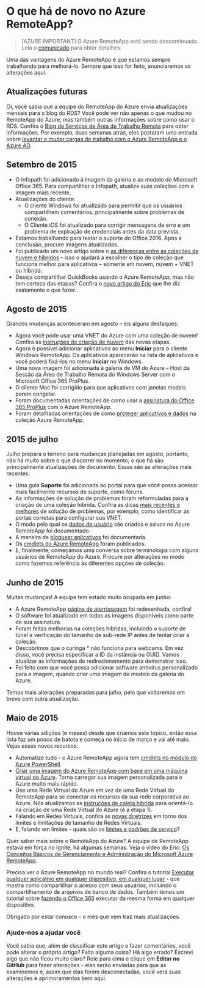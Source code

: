 
<properties
    pageTitle="O que há de novo no RemoteApp do Azure? | Microsoft Azure"
    description="Saiba mais sobre alterações e aprimoramentos feitos ao Azure RemoteApp"
    services="remoteapp"
    documentationCenter=""
    authors="lizap"
    manager="mbaldwin" />

<tags
    ms.service="remoteapp"
    ms.workload="compute"
    ms.tgt_pltfrm="na"
    ms.devlang="na"
    ms.topic="article"
    ms.date="08/15/2016"
    ms.author="elizapo" />



# O que há de novo no Azure RemoteApp?

> [AZURE.IMPORTANT]
O Azure RemoteApp está sendo descontinuado. Leia o [comunicado](https://go.microsoft.com/fwlink/?linkid=821148) para obter detalhes.

Uma das vantagens do Azure RemoteApp é que estamos sempre trabalhando para melhorá-lo. Sempre que isso for feito, anunciaremos as alterações aqui.

## Atualizações futuras
Oi, você sabia que a equipe do RemoteApp do Azure envia atualizações mensais para o blog do RDS? Você pode ver não apenas o que mudou no RemoteApp do Azure, mas também outras informações sobre como usar o RDS. Confira o [Blog de Serviços de Área de Trabalho Remota](https://blogs.msdn.microsoft.com/rds/) para obter informações. Por exemplo, duas semanas atrás, eles postaram uma entrada sobre [levantar e mudar cargas de trabalho com o Azure RemoteApp e o Azure AD](https://blogs.msdn.microsoft.com/rds/2016/01/19/lift-and-shift-your-workloads-with-azure-remoteapp-and-azure-ad-domain-services/).
 
## Setembro de 2015
- O Infopath foi adicionado à imagem da galeria e ao modelo do Microsoft Office 365. Para compartilhar o Infopath, atualize suas coleções com a imagem mais recente.
- Atualizações do cliente:
	- O cliente Windows foi atualizado para permitir que os usuários compartilhem comentários, principalmente sobre problemas de conexão.
	- O Cliente iOS foi atualizado para corrigir mensagens de erro e um problema de expiração de credenciais antes da data prevista.
- Estamos trabalhando para testar o suporte do Office 2016. Após a conclusão, procure imagens atualizadas.
- Foi publicado um novo artigo sobre o [as diferenças entre as coleções de nuvem e híbridos](remoteapp-collections.md) – isso o ajudará a escolher o tipo de coleção que funciona melhor para aplicativos – somente em nuvem, nuvem + VNET ou híbrida.
- Deseja compartilhar QuickBooks usando o Azure RemoteApp, mas não tem certeza das etapas? Confira o [novo artigo do Eric](remoteapp-quickbooks.md) que lhe diz exatamente o que fazer.

## Agosto de 2015
Grandes mudanças aconteceram em agosto – eis alguns destaques:

- Agora você pode usar uma VNET do Azure com uma coleção de nuvem! Confira as [instruções de criação de nuvem](remoteapp-create-cloud-deployment.md) das novas etapas.
- Agora é possível adicionar aplicativos ao menu **Iniciar** para o cliente Windows RemoteApp. Os aplicativos aparecerão na lista de aplicativos e você poderá fixá-los no menu **Iniciar** no Windows.
- Uma nova imagem foi adicionada à galeria de VM do Azure – Host da Sessão da Área de Trabalho Remota do Windows Server com o Microsoft Office 365 ProPlus.
- O cliente Mac foi corrigido para que aplicativos com janelas modais parem congelar.
- Foram documentadas orientações de como usar a [assinatura do Office 365 ProPlus](remoteapp-officesubscription.md) com o Azure RemoteApp.
- Foram detalhadas orientações de como [proteger aplicativos e dados](remoteapp-secure.md) na coleção Azure RemoteApp.

## 2015 de julho

Julho prepara o terreno para mudanças planejadas em agosto, portanto, não há muito sobre o que discorrer no momento; o que há são principalmente atualizações de documento. Essas são as alterações mais recentes:

- Uma guia **Suporte** foi adicionada ao portal para que você possa acessar mais facilmente recursos de suporte, como fóruns.
- As informações de solução de problemas foram reformuladas para a criação de uma coleção híbrida. Confira as dicas [mais recentes e melhores](remoteapp-hybridtrouble.md) de solução de problemas, por exemplo, como identificar as portas corretas para configurar sua VNET.
- O modo pelo qual os [dados de usuário](remoteapp-upd.md) são criados e salvos no Azure RemoteApp foi documentado.
- A maneira de [bloquear aplicativos](remoteapp-secure.md) foi documentada.
- Os [cmdlets do Azure RemoteApp](https://msdn.microsoft.com/library/mt428031.aspx) foram publicados.
- E, finalmente, começamos uma conversa sobre terminologia com alguns usuários de RemoteApp do Azure. Procure por alterações no modo como fazemos referência às diferentes opções de coleção.

## Junho de 2015

Muitas mudanças! A equipe tem estado muito ocupada em junho:

- A Azure RemoteApp [página de aterrissagem](https://www.remoteapp.windowsazure.com/) foi redesenhada, confira!
- O software foi atualizado em todas as imagens disponíveis como parte de sua assinatura.
- Foram feitas melhorias na coleções híbridas, incluindo o suporte de túnel e verificação do tamanho de sub-rede IP antes de tentar criar a coleção.
- Descobrimos que o curinga * não funciona para webcams. Em vez disso, você precisa especificar a ID da instância ou GUID. Vamos atualizar as informações de redirecionamento para demonstrar isso.
- Foi feito com que você possa adicionar software antivírus personalizado para a imagem, quando criar uma imagem de modelo da galeria do Azure.

Temos mais alterações preparadas para julho, pelo que voltaremos em breve com outra atualização.

## Maio de 2015

Houve várias adições (e meses) desde que criamos este tópico, então essa lista faz um pouco de batota e começa no início de março e vai até maio. Vejas esses novos recursos:

- Automatize tudo - o Azure RemoteApp agora tem [cmdlets no módulo do Azure PowerShell](remoteapp-tutorial-arawithpowershell.md).
- [Criar uma imagem do Azure RemoteApp com base em uma máquina virtual do Azure](remoteapp-image-on-azurevm.md). Torna carregar sua imagem personalizada para o Azure muito mais rápido.
- Use uma Rede Virtual do Azure em vez de uma Rede Virtual do RemoteApp para se conectar os recursos da sua rede corporativa ao Azure. Nós atualizamos as [instruções de coleta híbrida](remoteapp-create-hybrid-deployment.md) para orientá-lo na criação de uma Rede Virtual do Azure (é a etapa 1).
- Falando em Redes Virtuais, confira as [novas diretrizes](remoteapp-vnetsizing.md) em torno dos limites e limitações de tamanho de Redes Virtuais.
- E, falando em limites - quais são os [limites e padrões de serviço](../azure-subscription-service-limits.md)?

Quer saber mais sobre o RemoteApp do Azure? A equipe de RemoteApp estava em força no Ignite, há algumas semanas. Veja o vídeo do Eric: [Os Conceitos Básicos de Gerenciamento e Administração do Microsoft Azure RemoteApp](http://channel9.msdn.com/Events/Ignite/2015/BRK3868).

Precisa ver o Azure RemoteApp no mundo real? Confira o tutorial [Executar qualquer aplicativo em qualquer dispositivo, em qualquer lugar](remoteapp-anyapp.md) - que mostra como compartilhar o acesso com seus usuários, incluindo o compartilhamento de arquivos de banco de dados. Também temos um tutorial sobre [fazendo o Office 365](remoteapp-tutorial-o365anywhere.md) executar da mesma forma em qualquer dispositivo.

Obrigado por estar conosco - o mês que vem traz mais atualizações.


### Ajude-nos a ajudar você
Você sabia que, além de classificar este artigo e fazer comentários, você pode alterar o próprio artigo? Falta alguma coisa? Há algo errado? Escrevi algo que não ficou muito claro? Role para cima e clique em **Editar no GitHub** para fazer alterações - elas serão enviadas para que as examinemos e, assim que elas forem desconectadas, você verá suas alterações e aprimoramentos bem aqui.

<!---HONumber=AcomDC_0817_2016-->